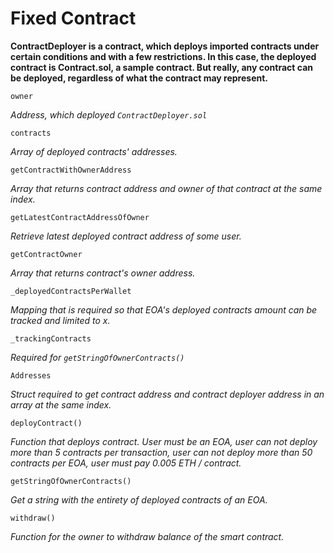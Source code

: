 # Fixed Contract

**ContractDeployer is a contract, which deploys imported contracts under certain conditions and with a few restrictions. In this case, the deployed contract is Contract.sol, a sample contract. But really, any contract can be deployed, regardless of what the contract may represent.**

```
owner
```
*Address, which deployed `ContractDeployer.sol`*

```
contracts
```
*Array of deployed contracts' addresses.*

```
getContractWithOwnerAddress
```
*Array that returns contract address and owner of that contract at the same index.*

```
getLatestContractAddressOfOwner
```
*Retrieve latest deployed contract address of some user.*

```
getContractOwner
```
*Array that returns contract's owner address.*

```
_deployedContractsPerWallet
```
*Mapping that is required so that EOA's deployed contracts amount can be tracked and limited to x.*

```
_trackingContracts
```
*Required for `getStringOfOwnerContracts()`*

```
Addresses
```
*Struct required to get contract address and contract deployer address in an array at the same index.*

```
deployContract()
```
*Function that deploys contract. User must be an EOA, user can not deploy more than 5 contracts per transaction, user can not deploy more than 50 contracts per EOA, user must pay 0.005 ETH / contract.*

```
getStringOfOwnerContracts()
```
*Get a string with the entirety of deployed contracts of an EOA.*

```
withdraw()
```
*Function for the owner to withdraw balance of the smart contract.*

